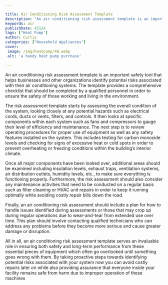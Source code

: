 ```yaml
---

title: Air Conditioning Risk Assessment Template
description: "An air conditioning risk assessment template is an important safety tool that helps businesses and other organizations identify po...keep reading to learn"
keywords: air
publishDate: 45124
tags: ["Heat Pump"]
author: Curtis
categories: ["Household Appliances"]
cover: 
 image: /img/heatpump/48.webp
 alt: 'a handy heat pump purchase'

---
```


An air conditioning risk assessment template is an important safety tool that helps businesses and other organizations identify potential risks associated with their air conditioning systems. The template provides a comprehensive checklist that should be completed by a qualified personnel in order to ensure the safety of those working and living in the environment.

The risk assessment template starts by assessing the overall condition of the system, looking closely at any potential hazards such as electrical cords, ducts or vents, filters, and controls. It then looks at specific components within each system such as fans and compressors to gauge their level of efficiency and maintenance. The next step is to review operating procedures for proper use of equipment as well as any safety features installed on the system. This includes testing for carbon monoxide levels and checking for signs of excessive heat or cold spots in order to prevent overheating or freezing conditions within the building’s interior climate. 

Once all major components have been looked over, additional areas should be examined including insulation levels, exhaust traps, ventilation systems, air distribution outlets, humidity levels, etc., to make sure everything is functioning properly. Furthermore, the risk assessment should also consider any maintenance activities that need to be conducted on a regular basis such as filter cleaning or HVAC unit repairs in order to keep it running optimally while avoiding costly repair bills down the road. 

Finally, an air conditioning risk assessment should include a plan for how to handle issues identified during assessments or those that may crop up during regular operations due to wear-and-tear from extended use over time. This plan should involve contacting qualified technicians who can address any problems before they become more serious and cause greater damage or disruption. 

All in all, an air conditioning risk assessment template serves an invaluable role in ensuring both safety and long-term performance from these essential pieces of equipment which often go overlooked until something goes wrong with them. By taking proactive steps towards identifying potential risks associated with your system now you can avoid costly repairs later on while also providing assurance that everyone inside your facility remains safe from harm due to improper operation of these machines
